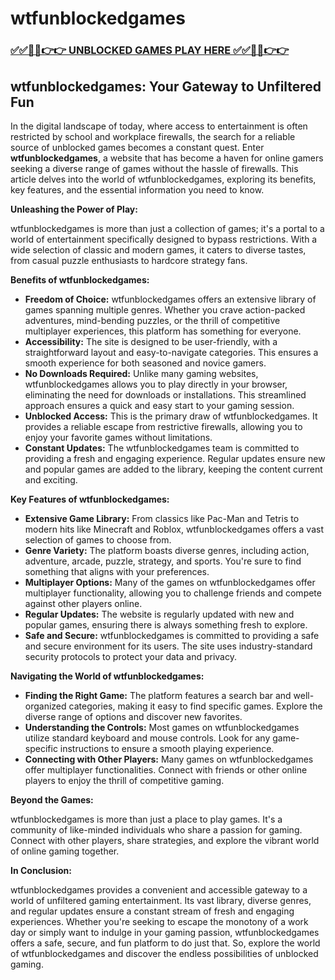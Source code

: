 # wtfunblockedgames

### [✅✅🔴🔴👉👉 UNBLOCKED GAMES PLAY HERE ✅✅🔴🔴👉👉](https://topstoryindia.com)

##  wtfunblockedgames: Your Gateway to Unfiltered Fun

In the digital landscape of today, where access to entertainment is often restricted by school and workplace firewalls, the search for a reliable source of unblocked games becomes a constant quest. Enter **wtfunblockedgames**, a website that has become a haven for online gamers seeking a diverse range of games without the hassle of firewalls. This article delves into the world of wtfunblockedgames, exploring its benefits, key features, and the essential information you need to know. 

**Unleashing the Power of Play:**

wtfunblockedgames is more than just a collection of games; it's a portal to a world of entertainment specifically designed to bypass restrictions. With a wide selection of classic and modern games, it caters to diverse tastes, from casual puzzle enthusiasts to hardcore strategy fans. 

**Benefits of wtfunblockedgames:**

* **Freedom of Choice:**  wtfunblockedgames offers an extensive library of games spanning multiple genres. Whether you crave action-packed adventures, mind-bending puzzles, or the thrill of competitive multiplayer experiences, this platform has something for everyone. 
* **Accessibility:**  The site is designed to be user-friendly, with a straightforward layout and easy-to-navigate categories. This ensures a smooth experience for both seasoned and novice gamers.
* **No Downloads Required:** Unlike many gaming websites, wtfunblockedgames allows you to play directly in your browser, eliminating the need for downloads or installations. This streamlined approach ensures a quick and easy start to your gaming session.
* **Unblocked Access:**  This is the primary draw of wtfunblockedgames.  It provides a reliable escape from restrictive firewalls, allowing you to enjoy your favorite games without limitations.
* **Constant Updates:**  The wtfunblockedgames team is committed to providing a fresh and engaging experience.  Regular updates ensure new and popular games are added to the library, keeping the content current and exciting.

**Key Features of wtfunblockedgames:**

* **Extensive Game Library:** From classics like Pac-Man and Tetris to modern hits like Minecraft and Roblox, wtfunblockedgames offers a vast selection of games to choose from.
* **Genre Variety:**  The platform boasts diverse genres, including action, adventure, arcade, puzzle, strategy, and sports.  You're sure to find something that aligns with your preferences.
* **Multiplayer Options:** Many of the games on wtfunblockedgames offer multiplayer functionality, allowing you to challenge friends and compete against other players online.
* **Regular Updates:** The website is regularly updated with new and popular games, ensuring there is always something fresh to explore.
* **Safe and Secure:**  wtfunblockedgames is committed to providing a safe and secure environment for its users. The site uses industry-standard security protocols to protect your data and privacy.

**Navigating the World of wtfunblockedgames:**

* **Finding the Right Game:** The platform features a search bar and well-organized categories, making it easy to find specific games. Explore the diverse range of options and discover new favorites.
* **Understanding the Controls:** Most games on wtfunblockedgames utilize standard keyboard and mouse controls.  Look for any game-specific instructions to ensure a smooth playing experience.
* **Connecting with Other Players:**  Many games on wtfunblockedgames offer multiplayer functionalities. Connect with friends or other online players to enjoy the thrill of competitive gaming.

**Beyond the Games:**

wtfunblockedgames is more than just a place to play games. It's a community of like-minded individuals who share a passion for gaming. Connect with other players, share strategies, and explore the vibrant world of online gaming together.

**In Conclusion:**

wtfunblockedgames provides a convenient and accessible gateway to a world of unfiltered gaming entertainment. Its vast library, diverse genres, and regular updates ensure a constant stream of fresh and engaging experiences.  Whether you're seeking to escape the monotony of a work day or simply want to indulge in your gaming passion, wtfunblockedgames offers a safe, secure, and fun platform to do just that. So, explore the world of wtfunblockedgames and discover the endless possibilities of unblocked gaming. 
